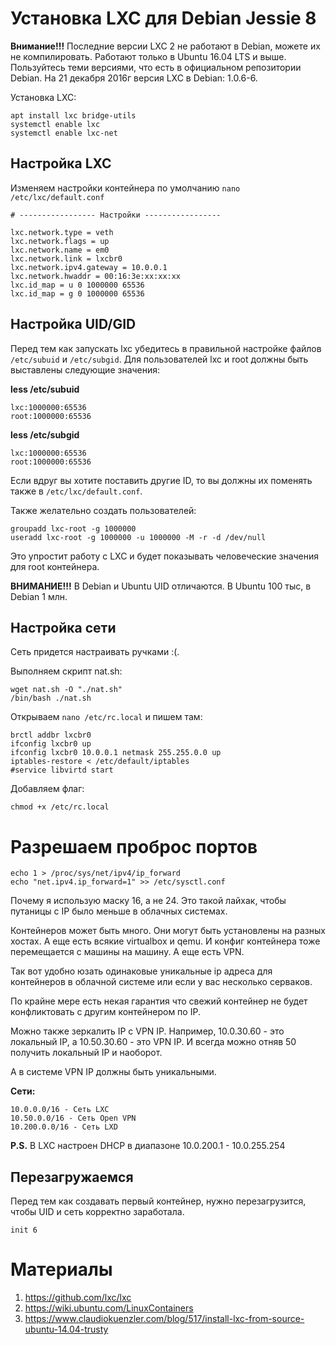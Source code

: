 # Установка LXC для Debian Jessie 8


**Внимание!!!**
Последние версии LXC 2 не работают в Debian, можете их не компилировать. Работают только в Ubuntu 16.04 LTS и выше.
Пользуйтесь теми версиями, что есть в официальном репозитории Debian.
На 21 декабря 2016г версия LXC в Debian: 1.0.6-6.


Установка LXC:
```
apt install lxc bridge-utils
systemctl enable lxc
systemctl enable lxc-net
```


## Настройка LXC

Изменяем настройки контейнера по умолчанию `nano /etc/lxc/default.conf`

```
# ----------------- Настройки -----------------

lxc.network.type = veth
lxc.network.flags = up
lxc.network.name = em0
lxc.network.link = lxcbr0
lxc.network.ipv4.gateway = 10.0.0.1
lxc.network.hwaddr = 00:16:3e:xx:xx:xx
lxc.id_map = u 0 1000000 65536
lxc.id_map = g 0 1000000 65536
```


## Настройка UID/GID


Перед тем как запускать lxc убедитесь в правильной настройке файлов `/etc/subuid` и `/etc/subgid`. Для пользователей lxc и root должны быть выставлены следующие значения:


**less /etc/subuid**
```
lxc:1000000:65536
root:1000000:65536
```

**less /etc/subgid**
```
lxc:1000000:65536
root:1000000:65536
```

Если вдруг вы хотите поставить другие ID, то вы должны их поменять также в `/etc/lxc/default.conf`.


Также желательно создать пользователей:
```
groupadd lxc-root -g 1000000
useradd lxc-root -g 1000000 -u 1000000 -M -r -d /dev/null
```
Это упростит работу с LXC и будет показывать человеческие значения для root контейнера.


**ВНИМАНИЕ!!!**
В Debian и Ubuntu UID отличаются. В Ubuntu 100 тыс, в Debian 1 млн.



## Настройка сети

Сеть придется настраивать ручками :(.


Выполняем скрипт nat.sh:
```
wget nat.sh -O "./nat.sh"
/bin/bash ./nat.sh
```

Открываем `nano /etc/rc.local` и пишем там:
```
brctl addbr lxcbr0
ifconfig lxcbr0 up
ifconfig lxcbr0 10.0.0.1 netmask 255.255.0.0 up
iptables-restore < /etc/default/iptables
#service libvirtd start
```

Добавляем флаг:
```
chmod +x /etc/rc.local
```


# Разрешаем проброс портов
```
echo 1 > /proc/sys/net/ipv4/ip_forward
echo "net.ipv4.ip_forward=1" >> /etc/sysctl.conf
```



Почему я использую маску 16, а не 24. Это такой лайхак, чтобы путаницы с IP было меньше в облачных системах.

Контейнеров может быть много. Они могут быть установлены на разных хостах. А еще есть всякие virtualbox и qemu. И конфиг контейнера тоже перемещается с машины на машину. А еще есть VPN.

Так вот удобно юзать одинаковые уникальные ip адреса для контейнеров в облачной системе или если у вас несколько серваков.

По крайне мере есть некая гарантия что свежий контейнер не будет конфликтовать с другим контейнером по IP.

Можно также зеркалить IP с VPN IP. Например, 10.0.30.60 - это локальный IP, а 10.50.30.60 - это VPN IP. И всегда можно отняв 50 получить локальный IP и наоборот.

А в системе VPN IP должны быть уникальными.

**Сети:**
```
10.0.0.0/16 - Сеть LXC
10.50.0.0/16 - Сеть Open VPN
10.200.0.0/16 - Сеть LXD
```

**P.S.** В LXC настроен DHCP в диапазоне 10.0.200.1 - 10.0.255.254


## Перезагружаемся

Перед тем как создавать первый контейнер, нужно перезагрузится, чтобы UID и сеть корректно заработала.

```
init 6
```


# Материалы
1. https://github.com/lxc/lxc
2. https://wiki.ubuntu.com/LinuxContainers
3. https://www.claudiokuenzler.com/blog/517/install-lxc-from-source-ubuntu-14.04-trusty
 